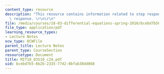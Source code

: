 ```yaml
---
content_type: resource
description: "This resource contains information related to step response and impulse\
  \ response. \r\n\r\n"
file: /media/courses/18-03-differential-equations-spring-2010/bcebd7b56b2b233577420bfab38dd868_MIT18_03S10_c24.pdf
file_type: application/pdf
learning_resource_types:
- Lecture Notes
ocw_type: OCWFile
parent_title: Lecture Notes
parent_type: CourseSection
resourcetype: Document
title: MIT18_03S10_c24.pdf
uid: bcebd7b5-6b2b-2335-7742-0bfab38dd868
---
```

